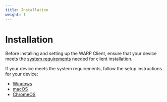 ```yaml
---
title: Installation
weight: 1
---
```


# Installation

Before installing and setting up the WARP Client, ensure that your device meets the [system requirements](/warp-client/requirements) needed for client installation.

If your device meets the system requirements, follow the setup instructions for your device:

*   [Windows](/browser-isolation/installation/windows/)
*   [macOS](/browser-isolation/installation/macos/)
*   [ChromeOS](/browser-isolation/installation/chromeos/)
